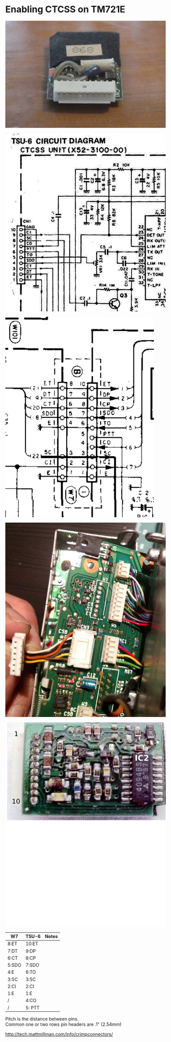 # Enabling CTCSS on TM721E

![TSU-6 from connector](images/tsu-6_view_from_connector.jpg)

![TSU-6 schematics](images/tsu-6_connector_schematics.jpg)

![tsu-6 tm-721 connections](images/tsu6_tm721e_connections.png)

![W7](images/w7.jpg)

![TSU-6 circuit](images/tsu-6_circuit.png)

W7    | TSU-6  | Notes
------|--------|-------
8:ET  | 10:ET  |
 7:DT |  9:DP  |
 6:CT |  8:CP  |
 5:SDO|  7:SDO | 
 4:E  |  6:TO  |
3:5C  |  3:5C  |
2:CI  |  2:CI  |
1:E   |  1:E   |
 /    |  4:CO  |
 /    |  5: PTT|

Pitch is the distance between pins.  
Common one or two rows pin headers are .1" (2.54mm)

http://tech.mattmillman.com/info/crimpconnectors/
